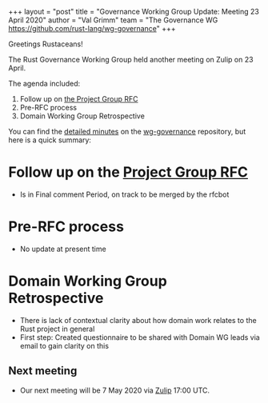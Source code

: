 +++
layout = "post"
title = "Governance Working Group Update: Meeting 23 April 2020"
author = "Val Grimm"
team = "The Governance WG <https://github.com/rust-lang/wg-governance>"
+++

Greetings Rustaceans!

The Rust Governance Working Group held another meeting on Zulip on 23 April.

The agenda included:
1. Follow up on [the Project Group RFC](https://github.com/rust-lang/rfcs/pull/2856)
2. Pre-RFC process
3. Domain Working Group Retrospective

You can find the [detailed minutes](https://github.com/rust-lang/wg-governance/blob/master/minutes/2020.04.23.md) on the [wg-governance](https://github.com/rust-lang/wg-governance) repository, but here is a quick summary: 
 
# Follow up on the [Project Group RFC](https://github.com/rust-lang/rfcs/pull/2856)
* Is in Final comment Period, on track to be merged by the rfcbot

#  Pre-RFC process
* No update at present time

#  Domain Working Group Retrospective
* There is lack of contextual clarity about how domain work relates to the Rust project in general
* First step: Created questionnaire to be shared with Domain WG leads via email to gain clarity on this


## Next meeting
* Our next meeting will be 7 May 2020 via [Zulip](https://rust-lang.zulipchat.com/#narrow/stream/223182-wg-governance) 17:00 UTC.

[wg-governance]: https://github.com/rust-lang/wg-governance/
[detailed minutes]: https://github.com/rust-lang/wg-governance/blob/master/minutes/2020.04.23.md
[Zulip thread]: https://rust-lang.zulipchat.com/#narrow/stream/223182-wg-governance/topic/Meeting.2020-05-07
